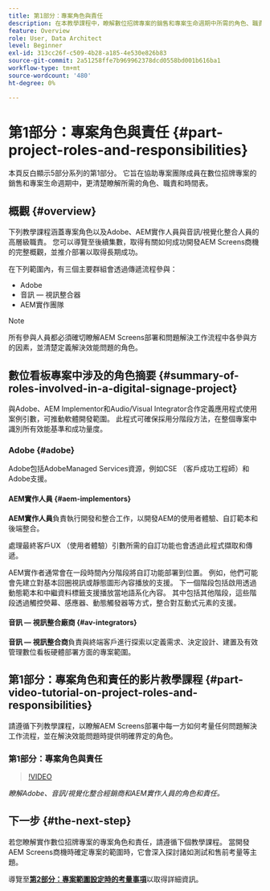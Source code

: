 ```yaml
---
title: 第1部分：專案角色與責任
description: 在本教學課程中，瞭解數位招牌專案的銷售和專案生命週期中所需的角色、職責和時間線。
feature: Overview
role: User, Data Architect
level: Beginner
exl-id: 313cc26f-c509-4b28-a185-4e530e826b83
source-git-commit: 2a51258ffe7b969962378dcd0558bd001b616ba1
workflow-type: tm+mt
source-wordcount: '480'
ht-degree: 0%

---
```


# 第1部分：專案角色與責任 {#part-project-roles-and-responsibilities}

本頁反白顯示5部分系列的第1部分。 它旨在協助專案團隊成員在數位招牌專案的銷售和專案生命週期中，更清楚瞭解所需的角色、職責和時間表。

## 概觀 {#overview}

下列教學課程涵蓋專案角色以及Adobe、AEM實作人員與音訊/視覺化整合人員的高層級職責。 您可以導覽至後續集數，取得有關如何成功開發AEM Screens商機的完整概觀，並推介部署以取得長期成功。

在下列範圍內，有三個主要群組會透過傳遞流程參與：

* Adobe
* 音訊 — 視訊整合器
* AEM實作團隊

>[!NOTE]
>
>所有參與人員都必須確切瞭解AEM Screens部署和問題解決工作流程中各參與方的因素，並清楚定義解決效能問題的角色。

## 數位看板專案中涉及的角色摘要 {#summary-of-roles-involved-in-a-digital-signage-project}

與Adobe、AEM Implementor和Audio/Visual Integrator合作定義應用程式使用案例引數，可推動軟體開發範圍。 此程式可確保採用分階段方法，在整個專案中識別所有效能基準和成功量度。

### Adobe {#adobe}

Adobe包括AdobeManaged Services資源，例如CSE （客戶成功工程師）和Adobe支援。

#### AEM實作人員 {#aem-implementors}

**AEM實作人員**&#x200B;負責執行開發和整合工作，以開發AEM的使用者體驗、自訂範本和後端整合。

處理最終客戶UX （使用者體驗）引數所需的自訂功能也會透過此程式擷取和傳遞。

AEM實作者通常會在一段時間內分階段將自訂功能部署到位置。 例如，他們可能會先建立對基本回圈視訊或靜態圖形內容播放的支援。 下一個階段包括啟用透過動態範本和中繼資料標籤支援播放當地語系化內容。 其中包括其他階段，這些階段透過觸控熒幕、感應器、動態觸發器等方式，整合對互動式元素的支援。

#### 音訊 — 視訊整合廠商 {#av-integrators}

**音訊 — 視訊整合商**&#x200B;負責與終端客戶進行探索以定義需求、決定設計、建置及有效管理數位看板硬體部署方面的專案範圍。

## 第1部分：專案角色和責任的影片教學課程 {#part-video-tutorial-on-project-roles-and-responsibilities}

請遵循下列教學課程，以瞭解AEM Screens部署中每一方如何考量任何問題解決工作流程，並在解決效能問題時提供明確界定的角色。

### 第1部分：專案角色與責任

>[!VIDEO](https://video.tv.adobe.com/v/28375)

*瞭解Adobe、音訊/視覺化整合經銷商和AEM實作人員的角色和責任。*

## 下一步 {#the-next-step}

若您瞭解實作數位招牌專案的專案角色和責任，請遵循下個教學課程。 當開發AEM Screens商機時確定專案的範圍時，它會深入探討諸如測試和售前考量等主題。

導覽至&#x200B;**[第2部分：專案範圍設定時的考量事項](project-considerations.md)**&#x200B;以取得詳細資訊。
